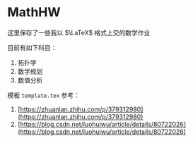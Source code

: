 # MathHW

这里保存了一些我以 $\LaTeX$ 格式上交的数学作业

目前有如下科目：

1. 拓扑学
2. 数学规划
3. 数值分析

模板 `template.tex` 参考：

1. [https://zhuanlan.zhihu.com/p/379312980](https://zhuanlan.zhihu.com/p/379312980)
2. [https://blog.csdn.net/luohuiwu/article/details/80722026](https://blog.csdn.net/luohuiwu/article/details/80722026)